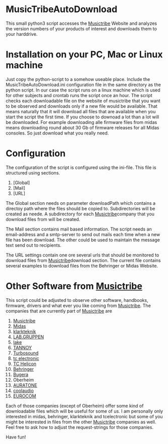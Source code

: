 MusicTribeAutoDownload
================
This small python3 script accesses the [Musictribe](https://www.musictribe.com) Website and analyzes the version numbers of your products of interest and downloads them to your harddrive.  
  
Installation on your PC, Mac or Linux machine
====================  
Just copy the python-script to a somehow useable place. Include the MusicTribeAutoDownload.ini configuration file in the same directory as the python script. 
In our case the script runs on a linux machine which is used for other subjects and crontab runs the script once an hour. The script checks each downloadable file on the website of musictribe that you want to be observed and downloads only if a new file would be available. That means naturally that it will download all files that are available when you start the script the first time. If you choose to downoad a lot than a lot will be downloaded. For example downloading alle firmware files from midas means downloading round about 30 Gb of firmware releases for all Midas consoles. So just download what you really need.

Configuration  
===========  
The configuration of the script is configured using the ini-file. This file is structured using sections. 

1. [Global]
1. [Mail]
1. [URL]

The Global section needs on parameter downloadPath which contains a directoy path where the files should be copied to. Subdirectories will be created as neede. A subdirectory for each [Musictribe](https://www.musictribe.com)company that you download files from will be created.

The Mail section contains mail based information. The script needs an email-address and a smtp-server to send out mails each time when a new file has been download. The other could be used to maintain the message text send out to recipients.
  
The URL settings  contain one ore several urls that should be monitored to download files from [Musictribe](https://www.musictribe.com)download section. The current file contains several examples to download files from the Behringer or Midas Website.  
  
Other Software from [Musictribe](https://www.musictribe.com)
===

This script could be adjusted to observe other software, handbooks, firmware, drivers and what ever you like coming from [Musictribe](https://www.musictribe.com). The companies that are currently part of [Musictribe](https://www.musictribe.com) are

1. [Musictribe](https://www.musictribe.com)
1. [Midas](https://www.midasconsoles.com)
1. [klarkteknik](https://www.klarkteknik.com/)
1. [LAB.GRUPPEN](https://www.labgruppen.com)
1. [lake](https://www.lakeprocessing.com/)
1. [TANNOY](https://www.tannoy.com/)
1. [Turbosound](https://www.turbosound.com/)
1. [tc electronic](https://www.tcelectronic.com/)
1. [TC Helicon](https://www.tc-helicon.com/)
1. [Behringer](https://www.behringer.com/)
1. [Bugera](https://www.bugera-amps.com/)
1. Oberheim
1. [AURATONE](https://www.auratone.eu/)
1. [coolaudio](https://www.coolaudio.com/)
1. [EUROCOM](https://eurocom.musictribe.com/)

Each of those companies (except of Oberheim) offer some kind of downloadable files which will be useful for some of us. I am personally only interested in midas, behringer, klarkteknik and tcelectronic but some of you might be interested in files from the other [Musictribe](https://www.musictribe.com) companies as well. Feel free to ask how to adjust the request-strings for those companies.

Have fun!

